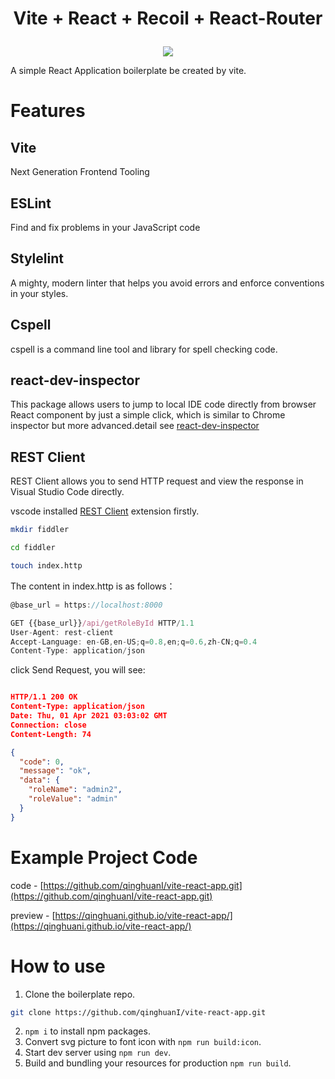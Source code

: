 # <p align=center>Vite + React + Recoil + React-Router</p>

<div align=center><img src="https://vitejs.dev/logo.svg"/></div>

A simple React Application boilerplate be created by vite.

# Features

## Vite

Next Generation Frontend Tooling

## ESLint

Find and fix problems in your JavaScript code

## Stylelint

A mighty, modern linter that helps you avoid errors and enforce conventions in your styles.

## Cspell

cspell is a command line tool and library for spell checking code.

## react-dev-inspector

This package allows users to jump to local IDE code directly from browser React component by just a simple click, which is similar to Chrome inspector but more advanced.detail see [react-dev-inspector](https://github.com/zthxxx/react-dev-inspector#readme)

## REST Client

REST Client allows you to send HTTP request and view the response in Visual Studio Code directly.

vscode installed [REST Client](https://marketplace.visualstudio.com/items?itemName=humao.rest-client) extension firstly.

```sh
mkdir fiddler

cd fiddler

touch index.http
```

The content in index.http is as follows：

```js
@base_url = https://localhost:8000

GET {{base_url}}/api/getRoleById HTTP/1.1
User-Agent: rest-client
Accept-Language: en-GB,en-US;q=0.8,en;q=0.6,zh-CN;q=0.4
Content-Type: application/json

```

click Send Request, you will see:

```json

HTTP/1.1 200 OK
Content-Type: application/json
Date: Thu, 01 Apr 2021 03:03:02 GMT
Connection: close
Content-Length: 74

{
  "code": 0,
  "message": "ok",
  "data": {
    "roleName": "admin2",
    "roleValue": "admin"
  }
}

```

# Example Project Code

code - [https://github.com/qinghuanI/vite-react-app.git](https://github.com/qinghuanI/vite-react-app.git)

preview - [https://qinghuani.github.io/vite-react-app/](https://qinghuani.github.io/vite-react-app/)

# How to use

1. Clone the boilerplate repo.

```sh
git clone https://github.com/qinghuanI/vite-react-app.git
```

2. `npm i` to install npm packages.
3. Convert svg picture to font icon with `npm run build:icon`.
4. Start dev server using `npm run dev`.
5. Build and bundling your resources for production `npm run build`.
